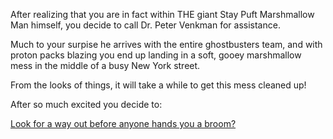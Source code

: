 After realizing that you are in fact within THE giant Stay Puft Marshmallow Man himself, you decide to
call Dr. Peter Venkman for assistance.

Much to your surpise he arrives with the entire ghostbusters team, and with proton packs blazing you
end up landing in a soft, gooey marshmallow mess in the middle of a busy New York street.

From the looks of things, it will take a while to get this mess cleaned up! 

After so much excited you decide to:

[Look for a way out before anyone hands you a broom?](../../find-exit/leave.md)
